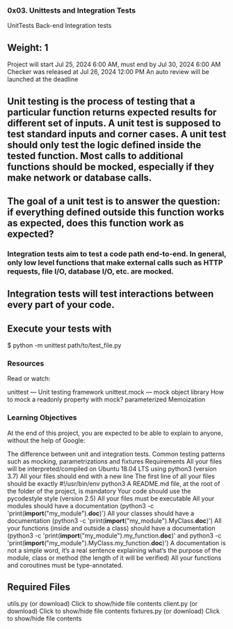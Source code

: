 ### 0x03. Unittests and Integration Tests
UnitTests
Back-end
Integration tests
## Weight: 1
 Project will start Jul 25, 2024 6:00 AM, must end by Jul 30, 2024 6:00 AM
 Checker was released at Jul 26, 2024 12:00 PM
 An auto review will be launched at the deadline


## Unit testing is the process of testing that a particular function returns expected results for different set of inputs. A unit test is supposed to test standard inputs and corner cases. A unit test should only test the logic defined inside the tested function. Most calls to additional functions should be mocked, especially if they make network or database calls.

## The goal of a unit test is to answer the question: if everything defined outside this function works as expected, does this function work as expected?

### Integration tests aim to test a code path end-to-end. In general, only low level functions that make external calls such as HTTP requests, file I/O, database I/O, etc. are mocked.

## Integration tests will test interactions between every part of your code.

## Execute your tests with

$ python -m unittest path/to/test_file.py
### Resources
Read or watch:

unittest — Unit testing framework
unittest.mock — mock object library
How to mock a readonly property with mock?
parameterized
Memoization
### Learning Objectives
At the end of this project, you are expected to be able to explain to anyone, without the help of Google:

The difference between unit and integration tests.
Common testing patterns such as mocking, parametrizations and fixtures
Requirements
All your files will be interpreted/compiled on Ubuntu 18.04 LTS using python3 (version 3.7)
All your files should end with a new line
The first line of all your files should be exactly #!/usr/bin/env python3
A README.md file, at the root of the folder of the project, is mandatory
Your code should use the pycodestyle style (version 2.5)
All your files must be executable
All your modules should have a documentation (python3 -c 'print(__import__("my_module").__doc__)')
All your classes should have a documentation (python3 -c 'print(__import__("my_module").MyClass.__doc__)')
All your functions (inside and outside a class) should have a documentation (python3 -c 'print(__import__("my_module").my_function.__doc__)' and python3 -c 'print(__import__("my_module").MyClass.my_function.__doc__)')
A documentation is not a simple word, it’s a real sentence explaining what’s the purpose of the module, class or method (the length of it will be verified)
All your functions and coroutines must be type-annotated.
## Required Files
utils.py (or download)
Click to show/hide file contents
client.py (or download)
Click to show/hide file contents
fixtures.py (or download)
Click to show/hide file contents
